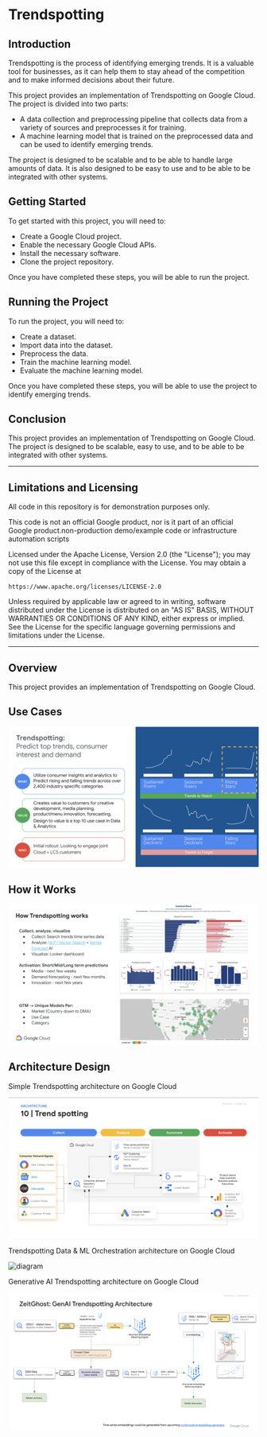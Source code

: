 # Trendspotting

## Introduction

Trendspotting is the process of identifying emerging trends. It is a valuable tool for businesses, as it can help them to stay ahead of the competition and to make informed decisions about their future.

This project provides an implementation of Trendspotting on Google Cloud. The project is divided into two parts:

* A data collection and preprocessing pipeline that collects data from a variety of sources and preprocesses it for training.
* A machine learning model that is trained on the preprocessed data and can be used to identify emerging trends.

The project is designed to be scalable and to be able to handle large amounts of data. It is also designed to be easy to use and to be able to be integrated with other systems.

## Getting Started

To get started with this project, you will need to:

* Create a Google Cloud project.
* Enable the necessary Google Cloud APIs.
* Install the necessary software.
* Clone the project repository.

Once you have completed these steps, you will be able to run the project.

## Running the Project

To run the project, you will need to:

* Create a dataset.
* Import data into the dataset.
* Preprocess the data.
* Train the machine learning model.
* Evaluate the machine learning model.

Once you have completed these steps, you will be able to use the project to identify emerging trends.

## Conclusion

This project provides an implementation of Trendspotting on Google Cloud. The project is designed to be scalable, easy to use, and to be able to be integrated with other systems.

__________________
## Limitations and Licensing

All code in this repository is for demonstration purposes only.

This code is not an official Google product, nor is it part of an official Google product.non-production demo/example code or infrastructure automation scripts

Licensed under the Apache License, Version 2.0 (the "License");
you may not use this file except in compliance with the License.
You may obtain a copy of the License at

    https://www.apache.org/licenses/LICENSE-2.0

Unless required by applicable law or agreed to in writing, software
distributed under the License is distributed on an "AS IS" BASIS,
WITHOUT WARRANTIES OR CONDITIONS OF ANY KIND, either express or implied.
See the License for the specific language governing permissions and
limitations under the License.

__________________
## Overview
This project provides an implementation of Trendspotting on Google Cloud.

## Use Cases

![diagram](./img/use_cases.png)

## How it Works

![diagram](./img/how_it_works.png)

## Architecture Design

Simple Trendspotting architecture on Google Cloud 

![diagram](./img/architecture_1.png)

Trendspotting Data & ML Orchestration architecture on Google Cloud 

![diagram](./img/architecture_2.png)

Generative AI Trendspotting architecture on Google Cloud 

![diagram](./img/architecture_3.png)
